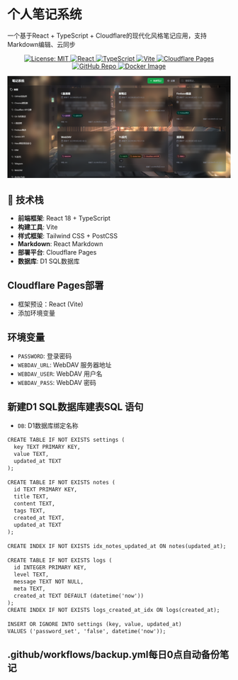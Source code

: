 # 个人笔记系统

一个基于React + TypeScript + Cloudflare的现代化风格笔记应用，支持Markdown编辑、云同步

<p align="center">
  <a href="https://opensource.org/licenses/MIT">
    <img src="https://img.shields.io/badge/License-MIT-lightgrey.svg?logo=open-source-initiative&logoColor=3DA639" alt="License: MIT">
  </a>
  <a href="https://reactjs.org/">
    <img src="https://img.shields.io/badge/React-18.3.1-lightgrey.svg?logo=react&logoColor=61DAFB" alt="React">
  </a>
  <a href="https://www.typescriptlang.org/">
    <img src="https://img.shields.io/badge/TypeScript-4.9.5-lightgrey.svg?logo=typescript&logoColor=3178C6" alt="TypeScript">
  </a>
  <a href="https://vitejs.dev/">
    <img src="https://img.shields.io/badge/Vite-5.4.8-lightgrey.svg?logo=vite&logoColor=646CFF" alt="Vite">
  </a>
  <a href="https://pages.cloudflare.com/">
    <img src="https://img.shields.io/badge/Cloudflare-Pages-lightgrey.svg?logo=cloudflare&logoColor=F38020" alt="Cloudflare Pages">
  </a>
  <a href="https://github.com/zxlwq/music">
    <img src="https://img.shields.io/badge/GitHub-Repo-181717.svg?logo=github&logoColor=white" alt="GitHub Repo">
  </a>
  <a href="https://hub.docker.com/r/zxlwq/music">
    <img src="https://img.shields.io/badge/Docker-Image-lightgrey.svg?logo=docker&logoColor=2496ED" alt="Docker Image">
  </a>
</p>


![notes](./notes.png)

## 🚀 技术栈

- **前端框架**: React 18 + TypeScript
- **构建工具**: Vite
- **样式框架**: Tailwind CSS + PostCSS
- **Markdown**: React Markdown
- **部署平台**: Cloudflare Pages
- **数据库**:  D1 SQL数据库

## Cloudflare Pages部署
- 框架预设：React (Vite)
- 添加环境变量

## 环境变量

- `PASSWORD`: 登录密码
- `WEBDAV_URL`: WebDAV 服务器地址
- `WEBDAV_USER`: WebDAV 用户名
- `WEBDAV_PASS`: WebDAV 密码


## 新建D1 SQL数据库建表SQL 语句

- `DB`: D1数据库绑定名称
  
```
CREATE TABLE IF NOT EXISTS settings (
  key TEXT PRIMARY KEY,
  value TEXT,
  updated_at TEXT
);

CREATE TABLE IF NOT EXISTS notes (
  id TEXT PRIMARY KEY,
  title TEXT,
  content TEXT,
  tags TEXT,
  created_at TEXT,
  updated_at TEXT
);

CREATE INDEX IF NOT EXISTS idx_notes_updated_at ON notes(updated_at);

CREATE TABLE IF NOT EXISTS logs (
  id INTEGER PRIMARY KEY,
  level TEXT,
  message TEXT NOT NULL,
  meta TEXT,
  created_at TEXT DEFAULT (datetime('now'))
);
CREATE INDEX IF NOT EXISTS logs_created_at_idx ON logs(created_at);

INSERT OR IGNORE INTO settings (key, value, updated_at)
VALUES ('password_set', 'false', datetime('now'));
```

## .github/workflows/backup.yml每日0点自动备份笔记
